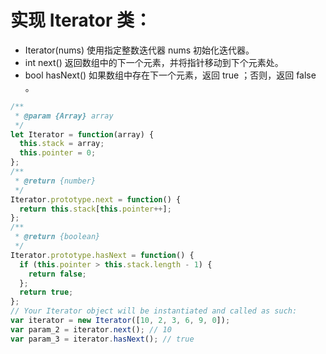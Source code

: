 # 实现 Iterator 类：



- Iterator(nums) 使用指定整数迭代器 nums 初始化迭代器。
- int next() 返回数组中的下一个元素，并将指针移动到下个元素处。
- bool hasNext() 如果数组中存在下一个元素，返回 true ；否则，返回 false 。


```js
/**
 * @param {Array} array
 */
let Iterator = function(array) {
  this.stack = array;
  this.pointer = 0;
};
/**
 * @return {number}
 */
Iterator.prototype.next = function() {
  return this.stack[this.pointer++];
};
/**
 * @return {boolean}
 */
Iterator.prototype.hasNext = function() {
  if (this.pointer > this.stack.length - 1) {
    return false;
  };
  return true;
};
// Your Iterator object will be instantiated and called as such:
var iterator = new Iterator([10, 2, 3, 6, 9, 0]);
var param_2 = iterator.next(); // 10
var param_3 = iterator.hasNext(); // true

```

